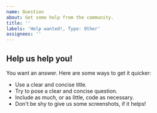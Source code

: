 ```yaml
---
name: Question
about: Get some help from the community.
title: ''
labels: 'Help wanted!, Type: Other'
assignees: ''
---
```


## Help us help you!

You want an answer. Here are some ways to get it quicker:

- Use a clear and concise title.
- Try to pose a clear and concise question.
- Include as much, or as little, code as necessary.
- Don't be shy to give us some screenshots, if it helps!
